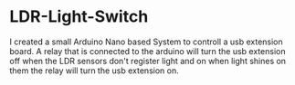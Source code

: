 # LDR-Light-Switch
I created a small Arduino Nano based System to controll a usb extension board. A relay that is connected to the arduino will turn the usb extension off when the LDR sensors don't register light and on when light shines on them the relay will turn the usb extension on. 

